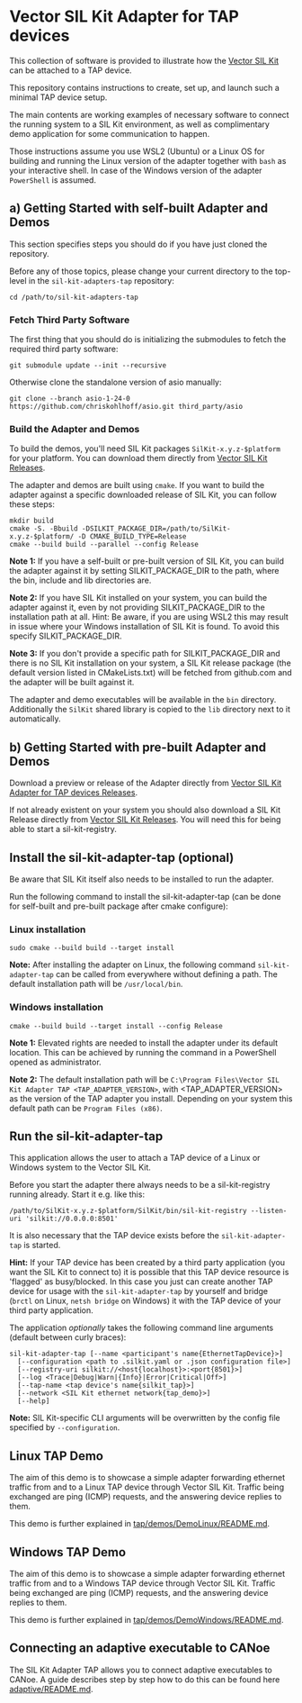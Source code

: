 # Vector SIL Kit Adapter for TAP devices
This collection of software is provided to illustrate how the [Vector SIL Kit](https://github.com/vectorgrp/sil-kit/)
can be attached to a TAP device.

This repository contains instructions to create, set up, and launch such a minimal TAP device setup.

The main contents are working examples of necessary software to connect the running system to a SIL Kit environment,
as well as complimentary demo application for some communication to happen.

Those instructions assume you use WSL2 (Ubuntu) or a Linux OS for building and running the Linux version of the adapter together with ``bash`` as your interactive shell. In case of the Windows version of the adapter ``PowerShell`` is assumed.

## a) Getting Started with self-built Adapter and Demos
This section specifies steps you should do if you have just cloned the repository.

Before any of those topics, please change your current directory to the top-level in the ``sil-kit-adapters-tap``
repository:

    cd /path/to/sil-kit-adapters-tap

### Fetch Third Party Software
The first thing that you should do is initializing the submodules to fetch the required third party software:

    git submodule update --init --recursive

Otherwise clone the standalone version of asio manually:

    git clone --branch asio-1-24-0 https://github.com/chriskohlhoff/asio.git third_party/asio

### Build the Adapter and Demos
To build the demos, you'll need SIL Kit packages ``SilKit-x.y.z-$platform`` for your platform. You can download them directly from [Vector SIL Kit Releases](https://github.com/vectorgrp/sil-kit/releases).

The adapter and demos are built using ``cmake``. If you want to build the adapter against a specific downloaded release of SIL Kit, you can follow these steps:

    mkdir build
    cmake -S. -Bbuild -DSILKIT_PACKAGE_DIR=/path/to/SilKit-x.y.z-$platform/ -D CMAKE_BUILD_TYPE=Release
    cmake --build build --parallel --config Release

**Note 1:** If you have a self-built or pre-built version of SIL Kit, you can build the adapter against it by setting SILKIT_PACKAGE_DIR to the path, where the bin, include and lib directories are.

**Note 2:** If you have SIL Kit installed on your system, you can build the adapter against it, even by not providing SILKIT_PACKAGE_DIR to the installation path at all. Hint: Be aware, if you are using WSL2 this may result in issue where your Windows installation of SIL Kit is found. To avoid this specify SILKIT_PACKAGE_DIR.

**Note 3:** If you don't provide a specific path for SILKIT_PACKAGE_DIR and there is no SIL Kit installation on your system, a SIL Kit release package (the default version listed in CMakeLists.txt) will be fetched from github.com and the adapter will be built against it.

The adapter and demo executables will be available in the ``bin`` directory.
Additionally the ``SilKit`` shared library is copied to the ``lib`` directory next to it automatically.

## b) Getting Started with pre-built Adapter and Demos
Download a preview or release of the Adapter directly from [Vector SIL Kit Adapter for TAP devices Releases](https://github.com/vectorgrp/sil-kit-adapters-tap/releases).

If not already existent on your system you should also download a SIL Kit Release directly from [Vector SIL Kit Releases](https://github.com/vectorgrp/sil-kit/releases). You will need this for being able to start a sil-kit-registry.

## Install the sil-kit-adapter-tap (optional)
Be aware that SIL Kit itself also needs to be installed to run the adapter.

Run the following command to install the sil-kit-adapter-tap (can be done for self-built and pre-built package after cmake configure):

### Linux installation

    sudo cmake --build build --target install

**Note:** After installing the adapter on Linux, the following command  ``sil-kit-adapter-tap`` can be called from everywhere without defining a path. The default installation path will be ``/usr/local/bin``.

### Windows installation

    cmake --build build --target install --config Release

**Note 1:** Elevated rights are needed to install the adapter under its default location. This can be achieved by running the command in a PowerShell opened as administrator.

**Note 2:** The default installation path will be ``C:\Program Files\Vector SIL Kit Adapter TAP <TAP_ADAPTER_VERSION>``, with <TAP_ADAPTER_VERSION> as the version of the TAP adapter you install. 
Depending on your system this default path can be ``Program Files (x86)``.

## Run the sil-kit-adapter-tap
This application allows the user to attach a TAP device of a Linux or Windows system to the Vector SIL Kit.

Before you start the adapter there always needs to be a sil-kit-registry running already. Start it e.g. like this:

    /path/to/SilKit-x.y.z-$platform/SilKit/bin/sil-kit-registry --listen-uri 'silkit://0.0.0.0:8501'

It is also necessary that the TAP device exists before the ``sil-kit-adapter-tap`` is started. 

**Hint:** If your TAP device has been created by a third party application (you want the SIL Kit to connect to) it is possible that this TAP device resource is 'flagged' as busy/blocked. In this case you just can create another TAP device for usage with the ``sil-kit-adapter-tap`` by yourself and bridge (``brctl`` on Linux, ``netsh bridge`` on Windows) it with the TAP device of your third party application.

The application *optionally* takes the following command line arguments (default between curly braces):

    sil-kit-adapter-tap [--name <participant's name{EthernetTapDevice}>]
      [--configuration <path to .silkit.yaml or .json configuration file>]
      [--registry-uri silkit://<host{localhost}>:<port{8501}>]
      [--log <Trace|Debug|Warn|{Info}|Error|Critical|Off>]
      [--tap-name <tap device's name{silkit_tap}>]
      [--network <SIL Kit ethernet network{tap_demo}>]
      [--help]

**Note:** SIL Kit-specific CLI arguments will be overwritten by the config file specified by ``--configuration``.

## Linux TAP Demo
The aim of this demo is to showcase a simple adapter forwarding ethernet traffic from and to a Linux TAP device through
Vector SIL Kit. Traffic being exchanged are ping (ICMP) requests, and the answering device replies to them.

This demo is further explained in [tap/demos/DemoLinux/README.md](tap/demos/DemoLinux/README.md).

## Windows TAP Demo
The aim of this demo is to showcase a simple adapter forwarding ethernet traffic from and to a Windows TAP device through
Vector SIL Kit. Traffic being exchanged are ping (ICMP) requests, and the answering device replies to them.

This demo is further explained in [tap/demos/DemoWindows/README.md](tap/demos/DemoWindows/README.md).

## Connecting an adaptive executable to CANoe
The SIL Kit Adapter TAP allows you to connect adaptive executables to CANoe. A guide describes step by step how to do this can be found here [adaptive/README.md](adaptive/README.md). 
